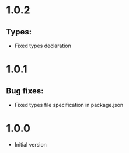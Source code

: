 # 1.0.2
## Types:
- Fixed types declaration
# 1.0.1
## Bug fixes:
- Fixed types file specification in package.json
# 1.0.0

- Initial version